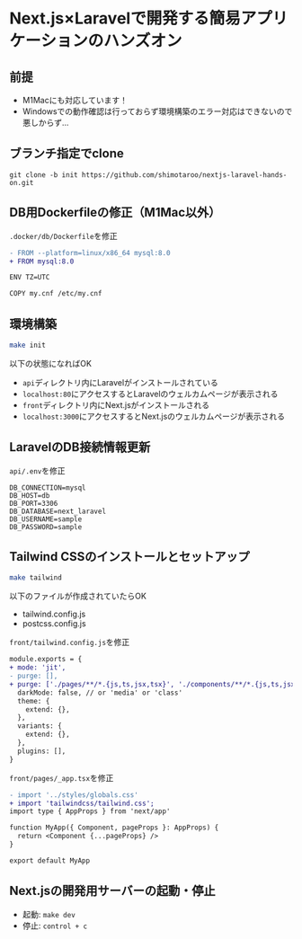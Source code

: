 # Next.js×Laravelで開発する簡易アプリケーションのハンズオン

## 前提

- M1Macにも対応しています！
- Windowsでの動作確認は行っておらず環境構築のエラー対応はできないので悪しからず...

## ブランチ指定でclone

```
git clone -b init https://github.com/shimotaroo/nextjs-laravel-hands-on.git
```

## DB用Dockerfileの修正（M1Mac以外）

`.docker/db/Dockerfile`を修正

```diff
- FROM --platform=linux/x86_64 mysql:8.0
+ FROM mysql:8.0

ENV TZ=UTC

COPY my.cnf /etc/my.cnf
```

## 環境構築

```sh
make init
```

以下の状態になればOK

- `api`ディレクトリ内にLaravelがインストールされている
- `localhost:80`にアクセスするとLaravelのウェルカムページが表示される
- `front`ディレクトリ内にNext.jsがインストールされる
- `localhost:3000`にアクセスするとNext.jsのウェルカムページが表示される

## LaravelのDB接続情報更新

`api/.env`を修正

```
DB_CONNECTION=mysql
DB_HOST=db
DB_PORT=3306
DB_DATABASE=next_laravel
DB_USERNAME=sample
DB_PASSWORD=sample

```
## Tailwind CSSのインストールとセットアップ

```sh
make tailwind
```

以下のファイルが作成されていたらOK

- tailwind.config.js
- postcss.config.js

`front/tailwind.config.js`を修正

```diff
module.exports = {
+ mode: 'jit',
- purge: [],
+ purge: ['./pages/**/*.{js,ts,jsx,tsx}', './components/**/*.{js,ts,jsx,tsx}'],
  darkMode: false, // or 'media' or 'class'
  theme: {
    extend: {},
  },
  variants: {
    extend: {},
  },
  plugins: [],
}
```

`front/pages/_app.tsx`を修正

```diff
- import '../styles/globals.css'
+ import 'tailwindcss/tailwind.css';
import type { AppProps } from 'next/app'

function MyApp({ Component, pageProps }: AppProps) {
  return <Component {...pageProps} />
}

export default MyApp
```

## Next.jsの開発用サーバーの起動・停止

- 起動: `make dev`
- 停止: `control + c`